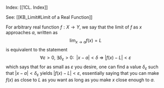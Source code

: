 Index: [[1CL. Index]]

See: [[KB_Limit#Limit of a Real Function]]

For arbitrary real function $f:X\to Y$, we say that the limit of $f$ as $x$ approaches $a$, written as
$$\lim_{x\to a}f(x)=L$$
is equivalent to the statement
$$\forall \varepsilon>0,~\exists \delta_\varepsilon>0:~~|x-a|<\delta~\Rightarrow~|f(x)-L|<\varepsilon$$
which says that for as small as $\varepsilon$ you desire, one can find a value $\delta_\varepsilon$ such that $|x-a|<\delta_\varepsilon$ yields $|f(x)-L|<\varepsilon$, essentially saying that you can make $f(x)$ as close to $L$ as you want as long as you make $x$ close enough to $a$.